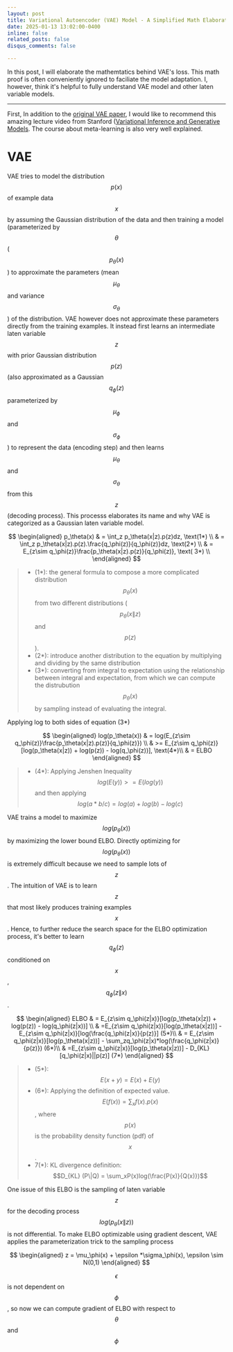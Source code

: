```yaml
---
layout: post
title: Variational Autoencoder (VAE) Model - A Simplified Math Elaboration for VAE's Loss  
date: 2025-01-13 13:02:00-0400
inline: false
related_posts: false
disqus_comments: false 

---
```


In this post, I will elaborate the mathemtatics behind VAE's loss. This math proof is often conveniently ignored to faciliate the model adaptation. I, however, think it's helpful to fully understand VAE model and other laten variable models.

---
First, In addition to the [original VAE paper](https://arxiv.org/pdf/1312.6114), I would like to recommend this amazing lecture video from Stanford ([Variational Inference and Generative Models](https://www.youtube.com/watch?v=iL1c1KmYPM0&list=PLoROMvodv4rNjRoawgt72BBNwL2V7doGI&index=11). The course about meta-learning is also very well explained.

# VAE

VAE tries to model the distribution $$p(x)$$ of example data $$x$$ by assuming the Gaussian distribution of the data and then training a model (parameterized by $$\theta$$ ($$p_\theta(x)$$) to approximate the parameters (mean $$\mu_\theta$$  and variance $$\sigma_\theta$$) of the distribution. VAE however does not approximate these parameters directly from the training examples. It instead first learns an intermediate laten variable $$z$$ with prior Gaussian distribution $$p(z)$$ (also approximated as a Gaussian $$q_\phi(z)$$ parameterized by $$\mu_\phi$$ and $$\sigma_\phi$$) to represent the data (encoding step) and then learns $$\mu_\theta$$ and $$\sigma_\theta$$ from this $$z$$  (decoding process). This processs elaborates its name and why VAE is categorized as a Gaussian laten variable model.

$$
\begin{aligned}
  p_\theta(x) & = \int_z p_\theta(x|z).p(z)dz, \text(1*) \\
	 & = \int_z p_\theta(x|z).p(z).\frac{q_\phi(z)}{q_\phi(z)}dz, \text(2*) \\ 
	 & = E_{z\sim q_\phi(z)}\frac{p_\theta(x|z).p(z)}{q_\phi(z)}, \text( 3*) \\ 
 \end{aligned}
$$

>  * (1*): the general formula to compose a more complicated distribution $$p_\theta(x)$$ from two different distributions ($$p_\theta(x\|z)$$ and $$p(z)$$). 
>  * (2*): introduce another distribution to the equation by multiplying and dividing by the same distribution
>  * (3*): converting from integral to expectation using the relationship between integral and expectation, from which we can compute the distrubution $$p_\theta(x)$$ by sampling instead of evaluating the integral.

Applying log to both sides of equation (3*)

$$
\begin{aligned}
log(p_\theta(x)) & = log(E_{z\sim q_\phi(z)}\frac{p_\theta(x|z).p(z)}{q_\phi(z)}) \\
&    >= E_{z\sim q_\phi(z)}[log(p_\theta(x|z)) + log(p(z)) - log(q_\phi(z))], \text(4*)\\
& = ELBO
\end{aligned}
$$

> * (4*): Applying Jenshen Inequality $$log(E(y)) >= E(log(y))$$ and then applying $$log(a*b/c) = log(a)+ log(b) - log(c)$$
 
VAE trains a model to maximize $$log(p_\theta(x))$$ by maximizing the lower bound ELBO. Directly optimizing for $$log(p_\theta(x))$$ is extremely difficult because we need to sample lots of $$z$$. The intuition of VAE is to learn $$z$$ that most likely produces training examples $$x$$. Hence, to further reduce the search space for the ELBO optimization process, it's better to learn $$q_\phi(z)$$ conditioned on $$x$$, $$q_\phi(z\|x)$$. 

$$
 \begin{aligned}
 ELBO & =  E_{z\sim q_\phi(z|x)}[log(p_\theta(x|z)) + log(p(z)) - log(q_\phi(z|x))] \\
 & =E_{z\sim q_\phi(z|x)}[log(p_\theta(x|z))] - E_{z\sim q_\phi(z|x)}[log(\frac{q_\phi(z|x)}{p(z)}] (5*)\\ 
 & = E_{z\sim q_\phi(z|x)}[log(p_\theta(x|z))] - \sum_zq_\phi(z|x)*log(\frac{q_\phi(z|x)}{p(z)}) (6*)\\
 & =E_{z\sim q_\phi(z|x)}[log(p_\theta(x|z))] - D_{KL}[q_\phi(z|x)||p(z)] (7*)
 \end{aligned}
 $$
 
 > * (5*): $$E(x+y) = E(x) + E(y)$$
 > * (6*): Applying the definition of expected value. $$E(f(x)) = \sum_xf(x).p(x)$$, where $$p(x)$$ is the probability density function (pdf) of $$x$$.
 > * 7(*): KL divergence definition: $$D_{KL} (P\|Q) = \sum_xP(x)log(\frac{P(x)}{Q(x)})$$
 
One issue of this ELBO is the sampling of laten variable $$z$$ for the decoding process $$log(p_\theta(x\|z))$$ is not differential. To make ELBO optimizable using gradient descent, VAE applies the parameterization trick to the sampling process

$$
\begin{aligned}
z = \mu_\phi(x) + \epsilon *\sigma_\phi(x), \epsilon \sim N(0,1)
\end{aligned}
$$
 
$$\epsilon$$ is not dependent on $$\phi$$, so now we can compute gradient of ELBO with respect to $$\theta$$ and $$\phi$$ 

